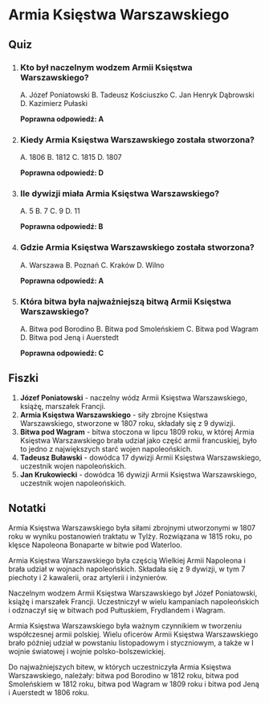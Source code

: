  Armia Księstwa Warszawskiego
============

Quiz
----

1. ### Kto był naczelnym wodzem Armii Księstwa Warszawskiego?

    A. Józef Poniatowski
    B. Tadeusz Kościuszko
    C. Jan Henryk Dąbrowski
    D. Kazimierz Pułaski

    **Poprawna odpowiedź: A**

2. ### Kiedy Armia Księstwa Warszawskiego została stworzona?

    A. 1806
    B. 1812
    C. 1815
    D. 1807

    **Poprawna odpowiedź: D**

3. ### Ile dywizji miała Armia Księstwa Warszawskiego?

    A. 5
    B. 7
    C. 9
    D. 11

    **Poprawna odpowiedź: B**

4. ### Gdzie Armia Księstwa Warszawskiego została stworzona?

    A. Warszawa
    B. Poznań
    C. Kraków
    D. Wilno

    **Poprawna odpowiedź: A**

5. ### Która bitwa była najważniejszą bitwą Armii Księstwa Warszawskiego?

    A. Bitwa pod Borodino
    B. Bitwa pod Smoleńskiem
    C. Bitwa pod Wagram
    D. Bitwa pod Jeną i Auerstedt

    **Poprawna odpowiedź: C**

Fiszki
-----

1. **Józef Poniatowski** - naczelny wódz Armii Księstwa Warszawskiego, książę, marszałek Francji.
2. **Armia Księstwa Warszawskiego** - siły zbrojne Księstwa Warszawskiego, stworzone w 1807 roku, składały się z 9 dywizji.
3. **Bitwa pod Wagram** - bitwa stoczona w lipcu 1809 roku, w której Armia Księstwa Warszawskiego brała udział jako część armii francuskiej, było to jedno z największych starć wojen napoleońskich.
4. **Tadeusz Buławski** - dowódca 17 dywizji Armii Księstwa Warszawskiego, uczestnik wojen napoleońskich.
5. **Jan Krukowiecki** - dowódca 16 dywizji Armii Księstwa Warszawskiego, uczestnik wojen napoleońskich.

Notatki
-------

Armia Księstwa Warszawskiego była siłami zbrojnymi utworzonymi w 1807 roku w wyniku postanowień traktatu w Tylży. Rozwiązana w 1815 roku, po klęsce Napoleona Bonaparte w bitwie pod Waterloo.

Armia Księstwa Warszawskiego była częścią Wielkiej Armii Napoleona i brała udział w wojnach napoleońskich. Składała się z 9 dywizji, w tym 7 piechoty i 2 kawalerii, oraz artylerii i inżynierów.

Naczelnym wodzem Armii Księstwa Warszawskiego był Józef Poniatowski, książę i marszałek Francji. Uczestniczył w wielu kampaniach napoleońskich i odznaczył się w bitwach pod Pułtuskiem, Frydlandem i Wagram.

Armia Księstwa Warszawskiego była ważnym czynnikiem w tworzeniu współczesnej armii polskiej. Wielu oficerów Armii Księstwa Warszawskiego brało później udział w powstaniu listopadowym i styczniowym, a także w I wojnie światowej i wojnie polsko-bolszewickiej.

Do najważniejszych bitew, w których uczestniczyła Armia Księstwa Warszawskiego, należały: bitwa pod Borodino w 1812 roku, bitwa pod Smoleńskiem w 1812 roku, bitwa pod Wagram w 1809 roku i bitwa pod Jeną i Auerstedt w 1806 roku.